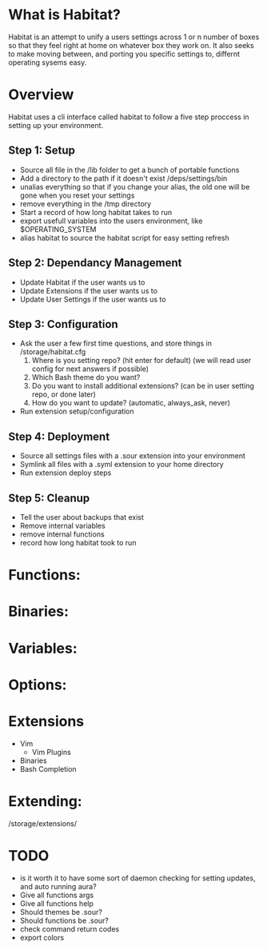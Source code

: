 # What is Habitat?
Habitat is an attempt to unify a users settings across 1 or n number of boxes so that they feel right at home on whatever box they work on. It also seeks to make moving between, and porting you specific settings to, differnt operating sysems easy.

# Overview
Habitat uses a cli interface called habitat to follow a five step proccess in setting up your environment.

## Step 1: Setup
* Source all file in the /lib folder to get a bunch of portable functions
* Add a directory to the path if it doesn't exist /deps/settings/bin
* unalias everything so that if you change your alias, the old one will be gone when you reset your settings
* remove everything in the /tmp directory
* Start a record of how long habitat takes to run
* export usefull variables into the users environment, like $OPERATING_SYSTEM
* alias habitat to source the habitat script for easy setting refresh

## Step 2: Dependancy Management
* Update Habitat if the user wants us to
* Update Extensions if the user wants us to
* Update User Settings if the user wants us to

## Step 3: Configuration
* Ask the user a few first time questions, and store things in /storage/habitat.cfg
	1. Where is you setting repo? (hit enter for default) (we will read user config for next answers if possible)
	2. Which Bash theme do you want?
	3. Do you want to install additional extensions? (can be in user setting repo, or done later)
	4. How do you want to update? (automatic, always_ask, never)
* Run extension setup/configuration

## Step 4: Deployment
* Source all settings files with a .sour extension into your environment
* Symlink all files with a .syml extension to your home directory
* Run extension deploy steps

## Step 5: Cleanup
* Tell the user about backups that exist
* Remove internal variables
* remove internal functions
* record how long habitat took to run

# Functions:

# Binaries:

# Variables:

# Options:

# Extensions
* Vim
	* Vim Plugins
* Binaries
* Bash Completion

# Extending:
/storage/extensions/<name>

# TODO
* is it worth it to have some sort of daemon checking for setting updates, and auto running aura?
* Give all functions args
* Give all functions help
* Should themes be .sour?
* Should functions be .sour?
* check command return codes
* export colors
